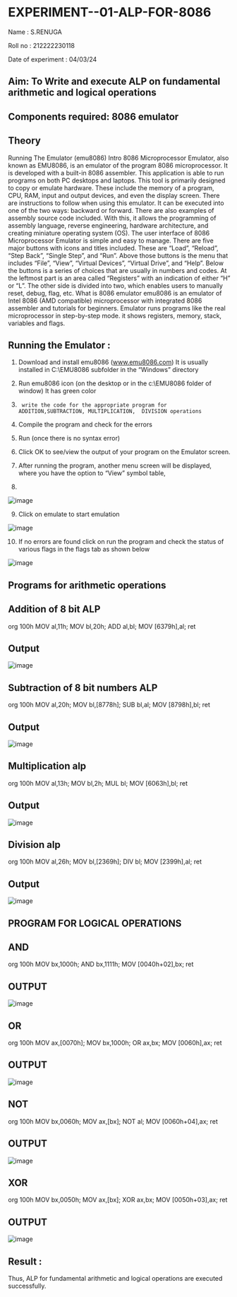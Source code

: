 # EXPERIMENT--01-ALP-FOR-8086
Name : S.RENUGA

Roll no : 212222230118

Date of experiment : 04/03/24






## Aim: To Write and execute ALP on fundamental arithmetic and logical operations
## Components required: 8086  emulator 
## Theory 
Running The Emulator (emu8086) Intro 8086 Microprocessor Emulator, also known as EMU8086, is an emulator of the program 8086 microprocessor. It is developed with a built-in 8086 assembler. This application is able to run programs on both PC desktops and laptops. This tool is primarily designed to copy or emulate hardware. These include the memory of a program, CPU, RAM, input and output devices, and even the display screen. There are instructions to follow when using this emulator. It can be executed into one of the two ways: backward or forward. There are also examples of assembly source code included. With this, it allows the programming of assembly language, reverse engineering, hardware architecture, and creating miniature operating system (OS). The user interface of 8086 Microprocessor Emulator is simple and easy to manage. There are five major buttons with icons and titles included. These are “Load”, “Reload”, “Step Back”, “Single Step”, and “Run”. Above those buttons is the menu that includes “File”, “View”, “Virtual Devices”, “Virtual Drive”, and “Help”. Below the buttons is a series of choices that are usually in numbers and codes. At the leftmost part is an area called “Registers” with an indication of either “H” or “L”. The other side is divided into two, which enables users to manually reset, debug, flag, etc. What is 8086 emulator emu8086 is an emulator of Intel 8086 (AMD compatible) microprocessor with integrated 8086 assembler and tutorials for beginners. Emulator runs programs like the real microprocessor in step-by-step mode. it shows registers, memory, stack, variables and flags.


 ## Running the Emulator :
1.	Download and install emu8086 (www.emu8086.com) It is usually installed in C:\EMU8086 subfolder in the “Windows” directory
2.	  Run  emu8086 icon (on the desktop or in the c:\EMU8086 folder of window) It has green color 
 
 
3.		write the code for the appropriate program for ADDITION,SUBTRACTION, MULTIPLICATION,  DIVISION operations 

4.	 Compile the program and check for the errors 
5.	Run (once there is no syntax error) 

6.	Click OK to see/view the output of your program on the Emulator screen. 


7.	After running the program, another menu screen will be displayed, where you have the option to “View” symbol table,
8.	 


![image](https://user-images.githubusercontent.com/36288975/189273263-d65baae9-4b8f-4723-afb3-c0ffa4052b04.png)











9.	Click on emulate to start emulation 








![image](https://user-images.githubusercontent.com/36288975/189273273-9bb36ec1-e2e8-4892-8d35-37707332bfdc.png)








10.	If no errors are found click on run the program and check the status of various flags in the flags tab as shown below 






![image](https://user-images.githubusercontent.com/36288975/189273277-113a2a33-4a40-4ff8-95a5-ecd3a1f504fe.png)







## Programs for arithmetic  operations

## Addition  of 8 bit ALP 

org 100h
MOV al,11h;
MOV bl,20h;
ADD al,bl;
MOV [6379h],al;
ret



## Output  
![image](https://github.com/Roselinjovita/EXPERIMENT--01-ALP-FOR-8086/assets/119104296/95f23b65-ba70-497a-ba28-1662d7256a71)

 
## Subtraction   of 8 bit numbers  ALP 

org 100h
MOV al,20h;
MOV bl,[8778h];
SUB bl,al;
MOV [8798h],bl;
ret

 
## Output  
![image](https://github.com/Roselinjovita/EXPERIMENT--01-ALP-FOR-8086/assets/119104296/e2285afd-c2fd-4644-a67c-456b768a9fa5)


## Multiplication alp 

org 100h
MOV al,13h;
MOV bl,2h;
MUL bl;
MOV [6063h],bl;
ret


 ## Output  
 ![image](https://github.com/Roselinjovita/EXPERIMENT--01-ALP-FOR-8086/assets/119104296/5626e838-13bb-4004-8ad2-3d80a3247bfd)



## Division alp 

org 100h
MOV al,26h;
MOV bl,[2369h];
DIV bl;
MOV [2399h],al;
ret


## Output  
![image](https://github.com/Roselinjovita/EXPERIMENT--01-ALP-FOR-8086/assets/119104296/be5c57d3-eaa5-4feb-ab06-c5d030de07a1)

## PROGRAM FOR LOGICAL OPERATIONS
## AND

org 100h
MOV bx,1000h;
AND bx,1111h;
MOV [0040h+02],bx;
ret


## OUTPUT
![image](https://github.com/Roselinjovita/EXPERIMENT--01-ALP-FOR-8086/assets/119104296/88095aa9-f09a-434d-9cdf-62d18dfbf7e0)

## OR

org 100h
MOV ax,[0070h];
MOV bx,1000h;
OR ax,bx;
MOV [0060h],ax;
ret


## OUTPUT

![image](https://github.com/Roselinjovita/EXPERIMENT--01-ALP-FOR-8086/assets/119104296/219d0b26-d23d-403c-b700-11f9f65288fe)

## NOT

org 100h
MOV bx,0060h;
MOV ax,[bx]; 
NOT al;
MOV [0060h+04],ax;
ret


## OUTPUT
![image](https://github.com/Roselinjovita/EXPERIMENT--01-ALP-FOR-8086/assets/119104296/95cbc112-64cf-43f2-90c4-4bbf615252df)

## XOR

org 100h
MOV bx,0050h;
MOV ax,[bx]; 
XOR ax,bx;
MOV [0050h+03],ax;
ret


## OUTPUT
![image](https://github.com/Roselinjovita/EXPERIMENT--01-ALP-FOR-8086/assets/119104296/91572065-aa1d-4e32-bf5d-3d135725d8bf)


## Result :
Thus, ALP for fundamental arithmetic and logical operations are executed successfully.
